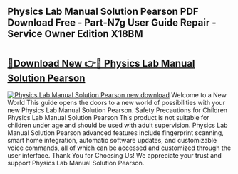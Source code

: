 ## Physics Lab Manual Solution Pearson PDF Download Free - Part-N7g User Guide Repair - Service Owner Edition X18BM

# <h2><a href="http://bc47998.oget.top/?id=Physics+Lab+Manual+Solution+Pearson">🔗Download New 👉🔴 Physics Lab Manual Solution Pearson</a></h2>

[![Physics Lab Manual Solution Pearson new download](https://i.imgur.com/5g1atiW.png)](http://bc47998.oget.top/?id=Physics+Lab+Manual+Solution+Pearson)
Welcome to a New World This guide opens the doors to a new world of possibilities with your new Physics Lab Manual Solution Pearson. Safety Precautions for Children Physics Lab Manual Solution Pearson This product is not suitable for children under age and should be used with adult supervision. Physics Lab Manual Solution Pearson advanced features include fingerprint scanning, smart home integration, automatic software updates, and customizable voice commands, all of which can be accessed and customized through the user interface. Thank You for Choosing Us! We appreciate your trust and support Physics Lab Manual Solution Pearson.
